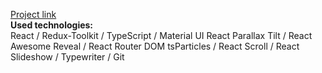 [Project link](https://AlexanderLukomsky.github.io/portfolio/#/main)  
**Used technologies:**  
React / Redux-Toolkit / TypeScript / Material UI
React Parallax Tilt / React Awesome Reveal / React Router DOM
tsParticles / React Scroll / React Slideshow / Typewriter / Git
